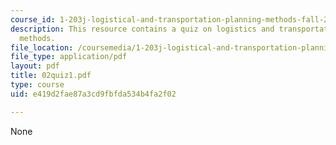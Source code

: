 ```yaml
---
course_id: 1-203j-logistical-and-transportation-planning-methods-fall-2006
description: This resource contains a quiz on logistics and transportation planning
  methods.
file_location: /coursemedia/1-203j-logistical-and-transportation-planning-methods-fall-2006/e419d2fae87a3cd9fbfda534b4fa2f02_02quiz1.pdf
file_type: application/pdf
layout: pdf
title: 02quiz1.pdf
type: course
uid: e419d2fae87a3cd9fbfda534b4fa2f02

---
```

None